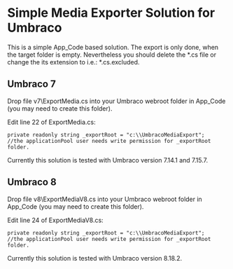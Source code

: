 # Simple Media Exporter Solution for Umbraco
This is a simple App_Code based solution. The export is only done, when the target folder is empty. Nevertheless you should delete the *.cs file or change the its extension to i.e.: *.cs.excluded.

## Umbraco 7
Drop file v7\ExportMedia.cs into your Umbraco webroot folder in App_Code (you may need to create this folder).

Edit line 22 of ExportMedia.cs: 
```
private readonly string _exportRoot = "c:\\UmbracoMediaExport";
//the applicationPool user needs write permission for _exportRoot folder.
```
Currently this solution is tested with Umbraco version 7.14.1 and 7.15.7.

## Umbraco 8
Drop file v8\ExportMediaV8.cs into your Umbraco webroot folder in App_Code (you may need to create this folder).

Edit line 24 of ExportMediaV8.cs: 
```
private readonly string _exportRoot = "c:\\UmbracoMediaExport";
//the applicationPool user needs write permission for _exportRoot folder.
```
Currently this solution is tested with Umbraco version 8.18.2.